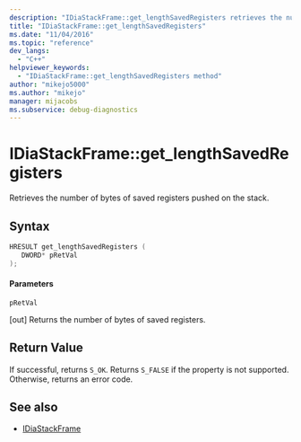```yaml
---
description: "IDiaStackFrame::get_lengthSavedRegisters retrieves the number of bytes of saved registers pushed on the stack."
title: "IDiaStackFrame::get_lengthSavedRegisters"
ms.date: "11/04/2016"
ms.topic: "reference"
dev_langs:
  - "C++"
helpviewer_keywords:
  - "IDiaStackFrame::get_lengthSavedRegisters method"
author: "mikejo5000"
ms.author: "mikejo"
manager: mijacobs
ms.subservice: debug-diagnostics
---
```

# IDiaStackFrame::get_lengthSavedRegisters

Retrieves the number of bytes of saved registers pushed on the stack.

## Syntax

```C++
HRESULT get_lengthSavedRegisters ( 
   DWORD* pRetVal
);
```

#### Parameters
 `pRetVal`

[out] Returns the number of bytes of saved registers.

## Return Value
 If successful, returns `S_OK`. Returns `S_FALSE` if the property is not supported. Otherwise, returns an error code.

## See also
- [IDiaStackFrame](../../debugger/debug-interface-access/idiastackframe.md)
